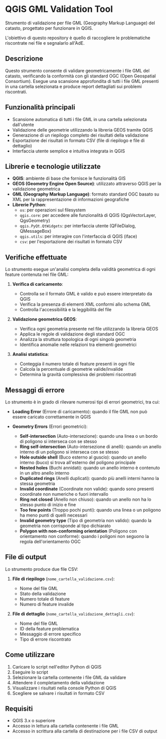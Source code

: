 # QGIS GML Validation Tool

Strumento di validazione per file GML (Geography Markup Language) del catasto, progettato per funzionare in QGIS. 

L'obiettivo di questo repository è quello di raccogliere le problematiche riscontrate nei file e segnalarlo all'AdE.

## Descrizione

Questo strumento consente di validare geometricamente i file GML del catasto, verificando la conformità con gli standard OGC (Open Geospatial Consortium). Esegue una scansione approfondita di tutti i file GML presenti in una cartella selezionata e produce report dettagliati sui problemi riscontrati.

## Funzionalità principali

- Scansione automatica di tutti i file GML in una cartella selezionata dall'utente
- Validazione delle geometrie utilizzando la libreria GEOS tramite QGIS
- Generazione di un riepilogo completo dei risultati della validazione
- Esportazione dei risultati in formato CSV (file di riepilogo e file di dettaglio)
- Interfaccia utente semplice e intuitiva integrata in QGIS

## Librerie e tecnologie utilizzate

- **QGIS**: ambiente di base che fornisce le funzionalità GIS
- **GEOS (Geometry Engine Open Source)**: utilizzato attraverso QGIS per la validazione geometrica
- **GML (Geography Markup Language)**: formato standard OGC basato su XML per la rappresentazione di informazioni geografiche
- **Librerie Python**:
  - `os`: per operazioni sul filesystem
  - `qgis.core`: per accedere alle funzionalità di QGIS (QgsVectorLayer, QgsGeometry)
  - `qgis.PyQt.QtWidgets`: per interfaccia utente (QFileDialog, QMessageBox)
  - `qgis.utils`: per interagire con l'interfaccia di QGIS (iface)
  - `csv`: per l'esportazione dei risultati in formato CSV

## Verifiche effettuate

Lo strumento esegue un'analisi completa della validità geometrica di ogni feature contenuta nei file GML:

1. **Verifica di caricamento**: 
   - Controlla se il formato GML è valido e può essere interpretato da QGIS
   - Verifica la presenza di elementi XML conformi allo schema GML
   - Controlla l'accessibilità e la leggibilità del file

2. **Validazione geometrica GEOS**: 
   - Verifica ogni geometria presente nel file utilizzando la libreria GEOS
   - Applica le regole di validazione degli standard OGC
   - Analizza la struttura topologica di ogni singola geometria
   - Identifica anomalie nelle relazioni tra elementi geometrici

3. **Analisi statistica**: 
   - Conteggia il numero totale di feature presenti in ogni file
   - Calcola la percentuale di geometrie valide/invalide
   - Determina la gravità complessiva dei problemi riscontrati

## Messaggi di errore

Lo strumento è in grado di rilevare numerosi tipi di errori geometrici, tra cui:

- **Loading Error** (Errore di caricamento): quando il file GML non può essere caricato correttamente in QGIS

- **Geometry Errors** (Errori geometrici):
  - **Self-intersection** (Auto-intersezione): quando una linea o un bordo di poligono si interseca con se stesso
  - **Ring self-intersection** (Auto-intersezione di anelli): quando un anello interno di un poligono si interseca con se stesso
  - **Hole outside shell** (Buco esterno al guscio): quando un anello interno (buco) si trova all'esterno del poligono principale
  - **Nested holes** (Buchi annidati): quando un anello interno è contenuto in un altro anello interno
  - **Duplicated rings** (Anelli duplicati): quando più anelli interni hanno la stessa geometria
  - **Invalid coordinate** (Coordinate non valide): quando sono presenti coordinate non numeriche o fuori intervallo
  - **Ring not closed** (Anello non chiuso): quando un anello non ha lo stesso punto di inizio e fine
  - **Too few points** (Troppo pochi punti): quando una linea o un poligono ha meno punti di quelli necessari
  - **Invalid geometry type** (Tipo di geometria non valido): quando la geometria non corrisponde al tipo dichiarato
  - **Polygon with non-conforming orientation** (Poligono con orientamento non conforme): quando i poligoni non seguono la regola dell'orientamento OGC

## File di output

Lo strumento produce due file CSV:

1. **File di riepilogo** (`nome_cartella_validazione.csv`):
   - Nome del file GML
   - Stato della validazione
   - Numero totale di feature
   - Numero di feature invalide

2. **File di dettaglio** (`nome_cartella_validazione_dettagli.csv`):
   - Nome del file GML
   - ID della feature problematica
   - Messaggio di errore specifico
   - Tipo di errore riscontrato

## Come utilizzare

1. Caricare lo script nell'editor Python di QGIS
2. Eseguire lo script
3. Selezionare la cartella contenente i file GML da validare
4. Attendere il completamento della validazione
5. Visualizzare i risultati nella console Python di QGIS
6. Scegliere se salvare i risultati in formato CSV

## Requisiti

- QGIS 3.x o superiore
- Accesso in lettura alla cartella contenente i file GML
- Accesso in scrittura alla cartella di destinazione per i file CSV di output
